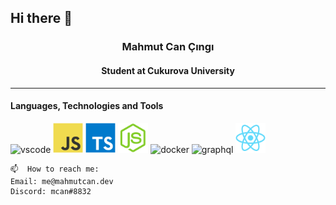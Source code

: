 <h2>Hi there 👋</h2>
<h3 align='center'>Mahmut Can Çıngı</h3>
<h4 align='center'>Student at Cukurova University</h4>
<hr />

<h4>Languages, Technologies and Tools</h4>
<div align='left'>
<img src='https://upload.wikimedia.org/wikipedia/commons/thumb/9/9a/Visual_Studio_Code_1.35_icon.svg/1024px-Visual_Studio_Code_1.35_icon.svg.png' width='48' alt='vscode' />
<img src='https://raw.githubusercontent.com/devicons/devicon/master/icons/javascript/javascript-original.svg' width='48' alt='javascript' />
<img src='https://raw.githubusercontent.com/devicons/devicon/master/icons/typescript/typescript-original.svg' width='48' alt='typescript' />
<img src='https://raw.githubusercontent.com/devicons/devicon/master/icons/nodejs/nodejs-original.svg' width='48' alt='nodejs' />
<img src='https://cdn4.iconfinder.com/data/icons/logos-and-brands/512/97_Docker_logo_logos-512.png' width='48' alt='docker' />
<img src='https://upload.wikimedia.org/wikipedia/commons/1/17/GraphQL_Logo.svg' width='48' alt='graphql' />
<img src='https://raw.githubusercontent.com/devicons/devicon/master/icons/react/react-original.svg' width='48' alt='react' />
</div>

```
📫  How to reach me: 
Email: me@mahmutcan.dev
Discord: mcan#8832
```
